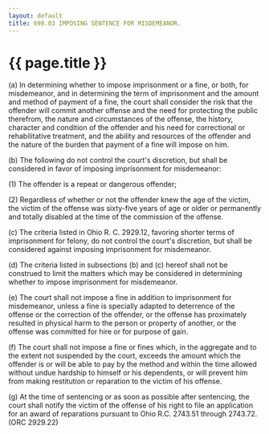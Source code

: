 ```yaml
---
layout: default 
title: 698.03 IMPOSING SENTENCE FOR MISDEMEANOR.
---
```


{{ page.title }}
================

​(a) In determining whether to impose imprisonment or a fine, or both,
for misdemeanor, and in determining the term of imprisonment and the
amount and method of payment of a fine, the court shall consider the
risk that the offender will commit another offense and the need for
protecting the public therefrom, the nature and circumstances of the
offense, the history, character and condition of the offender and his
need for correctional or rehabilitative treatment, and the ability and
resources of the offender and the nature of the burden that payment of a
fine will impose on him.

​(b) The following do not control the court's discretion, but shall be
considered in favor of imposing imprisonment for misdemeanor:

​(1) The offender is a repeat or dangerous offender;

​(2) Regardless of whether or not the offender knew the age of the
victim, the victim of the offense was sixty-five years of age or older
or permanently and totally disabled at the time of the commission of the
offense.

​(c) The criteria listed in Ohio R. C. 2929.12, favoring shorter terms
of imprisonment for felony, do not control the court's discretion, but
shall be considered against imposing imprisonment for misdemeanor.

​(d) The criteria listed in subsections (b) and (c) hereof shall not be
construed to limit the matters which may be considered in determining
whether to impose imprisonment for misdemeanor.

​(e) The court shall not impose a fine in addition to imprisonment for
misdemeanor, unless a fine is specially adapted to deterrence of the
offense or the correction of the offender, or the offense has
proximately resulted in physical harm to the person or property of
another, or the offense was committed for hire or for purpose of gain.

​(f) The court shall not impose a fine or fines which, in the aggregate
and to the extent not suspended by the court, exceeds the amount which
the offender is or will be able to pay by the method and within the time
allowed without undue hardship to himself or his dependents, or will
prevent him from making restitution or reparation to the victim of his
offense.

​(g) At the time of sentencing or as soon as possible after sentencing,
the court shall notify the victim of the offense of his right to file an
application for an award of reparations pursuant to Ohio R.C. 2743.51
through 2743.72. (ORC 2929.22)
